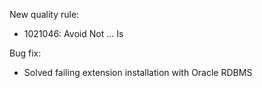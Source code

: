 New quality rule:
- 1021046: Avoid Not ... Is

Bug fix:
- Solved failing extension installation with Oracle RDBMS